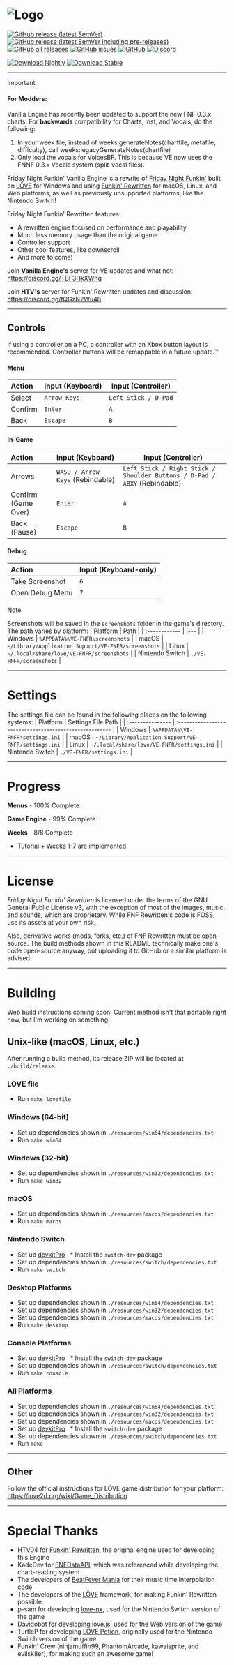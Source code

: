 # ![Logo](images/logo.png)
[![GitHub release (latest SemVer)](https://img.shields.io/github/v/release/VanillaEngineDevs/Vanilla-Engine?style=flat-square)](https://github.com/VanillaEngineDevs/Vanilla-Engine/releases/latest) [![GitHub release (latest SemVer including pre-releases)](https://img.shields.io/github/v/release/VanillaEngineDevs/Vanilla-Engine?include_prereleases&style=flat-square)](https://github.com/VanillaEngineDevs/Vanilla-Engine/releases) [![GitHub all releases](https://img.shields.io/github/downloads/VanillaEngineDevs/Vanilla-Engine/total?style=flat-square)](https://github.com/VanillaEngineDevs/Vanilla-Engine/releases) [![GitHub issues](https://img.shields.io/github/issues/VanillaEngineDevs/Vanilla-Engine?style=flat-square)](https://github.com/VanillaEngineDevs/Vanilla-Engine/issues) [![GitHub](https://img.shields.io/github/license/VanillaEngineDevs/Vanilla-Engine?style=flat-square)](https://github.com/VanillaEngineDevs/Vanilla-Engine/blob/main/LICENSE) [![Discord](https://img.shields.io/discord/852658576577003550?style=flat-square)](https://discord.gg/tQGzN2Wu48)

[![Download Nightly](https://img.shields.io/badge/Download%20Nightly-black?style=flat-square&logo=github&logoSize=amg)](https://nightly.link/VanillaEngineDevs/Vanilla-Engine/workflows/build/main) [![Download Stable](https://img.shields.io/badge/Download%20Stable-black?style=flat-square&logo=github)](https://github.com/VanillaEngineDevs/Vanilla-Engine/releases/latest)
<br>

---

> [!IMPORTANT]
> #### For Modders:
> Vanilla Engine has recently been updated to support the new FNF 0.3.x charts. For **backwards** compatibility for Charts, Inst, and Vocals, do the following:
> 1. In your week file, instead of weeks:generateNotes(chartfile, metafile, difficulty), call weeks:legacyGenerateNotes(chartfile)
> 2. Only load the vocals for VoicesBF. This is because VE now uses the FNNF 0.3.x Vocals system (split-vocal files).


Friday Night Funkin' Vanilla Engine is a rewrite of [Friday Night Funkin'](https://ninja-muffin24.itch.io/funkin) built on [LÖVE](https://love2d.org/) for Windows and using [Funkin' Rewritten](https://github.com/HTV04/Funkin-Rewritten) for macOS, Linux, and Web platforms, as well as previously unsupported platforms, like the Nintendo Switch!

Friday Night Funkin' Rewritten features:
* A rewritten engine focused on performance and playability
* Much less memory usage than the original game
* Controller support
* Other cool features, like downscroll
* And more to come!

Join **Vanilla Engine's** server for VE updates and what not: https://discord.gg/TBF3HkXWhq

Join **HTV's** server for Funkin' Rewritten updates and discussion: https://discord.gg/tQGzN2Wu48

---

## Controls
If using a controller on a PC, a controller with an Xbox button layout is recommended. Controller buttons will be remappable in a future update.™
#### Menu
| Action       | Input (Keyboard) | Input (Controller)  |
| :----------- | :------------    | ------------        |
| Select       | `Arrow Keys`     | `Left Stick / D-Pad`|
| Confirm      | `Enter`          | `A`                 |
| Back         | `Escape`         | `B`                 |
#### In-Game
| Action       | Input (Keyboard) | Input (Controller)  |
| :----------- | :------------    | ------------        |
| Arrows       | `WASD / Arrow Keys` (Rebindable)       | `Left Stick / Right Stick / Shoulder Buttons / D-Pad / ABXY` (Rebindable) |
| Confirm (Game Over)      | `Enter`          | `A`                 |
| Back (Pause)         | `Escape`         | `B`                 |
#### Debug
| Action          | Input (Keyboard-only) |
| :-----------    | :------------         |
| Take Screenshot | `6`                   |
| Open Debug Menu | `7`                   |
> [!NOTE]
> Screenshots will be saved in the `screenshots` folder in the game's directory. The path varies by platform:
> | Platform         | Path                                      |
> | :------------    | :---                                      |
> | Windows          | `%APPDATA%\VE-FNFR\screenshots`           |
> | macOS            | `~/Library/Application Support/VE-FNFR/screenshots` |
> | Linux            | `~/.local/share/love/VE-FNFR/screenshots` |
> | Nintendo Switch  | `./VE-FNFR/screenshots`                   |

---

# Settings
The settings file can be found in the following places on the following systems:
| Platform         | Settings File Path                                      |
| :--------------- | :------------------------------------------------------ |
| Windows          | `%APPDATA%\VE-FNFR\settings.ini`                        |
| macOS            | `~/Library/Application Support/VE-FNFR/settings.ini`    |
| Linux            | `~/.local/share/love/VE-FNFR/settings.ini`              |
| Nintendo Switch  | `./VE-FNFR/settings.ini`                                |

---

# Progress
**Menus** - 100% Complete

**Game Engine** - 99% Complete

**Weeks** - 8/8 Complete
* Tutorial + Weeks 1-7 are implemented.

---

# License
*Friday Night Funkin' Rewritten* is licensed under the terms of the GNU General Public License v3, with the exception of most of the images, music, and sounds, which are proprietary. While FNF Rewritten's code is FOSS, use its assets at your own risk.

Also, derivative works (mods, forks, etc.) of FNF Rewritten must be open-source. The build methods shown in this README technically make one's code open-source anyway, but uploading it to GitHub or a similar platform is advised.

---

# Building
Web build instructions coming soon! Current method isn't that portable right now, but I'm working on something.

## Unix-like (macOS, Linux, etc.)
After running a build method, its release ZIP will be located at `./build/release`.

### LOVE file
* Run `make lovefile`

### Windows (64-bit)
* Set up dependencies shown in `./resources/win64/dependencies.txt`
* Run `make win64`

### Windows (32-bit)
* Set up dependencies shown in `./resources/win32/dependencies.txt`
* Run `make win32`

### macOS
* Set up dependencies shown in `./resources/macos/dependencies.txt`
* Run `make macos`

### Nintendo Switch
* Set up [devkitPro](https://devkitpro.org/wiki/Getting_Started)
  * Install the `switch-dev` package
* Set up dependencies shown in `./resources/switch/dependencies.txt`
* Run `make switch`

### Desktop Platforms
* Set up dependencies shown in `./resources/win64/dependencies.txt`
* Set up dependencies shown in `./resources/win32/dependencies.txt`
* Set up dependencies shown in `./resources/macos/dependencies.txt`
* Run `make desktop`

### Console Platforms
* Set up [devkitPro](https://devkitpro.org/wiki/Getting_Started)
  * Install the `switch-dev` package
* Set up dependencies shown in `./resources/switch/dependencies.txt`
* Run `make console`

### All Platforms
* Set up dependencies shown in `./resources/win64/dependencies.txt`
* Set up dependencies shown in `./resources/win32/dependencies.txt`
* Set up dependencies shown in `./resources/macos/dependencies.txt`
* Set up [devkitPro](https://devkitpro.org/wiki/Getting_Started)
  * Install the `switch-dev` package
* Set up dependencies shown in `./resources/switch/dependencies.txt`
* Run `make`

---

## Other
Follow the official instructions for LÖVE game distribution for your platform: https://love2d.org/wiki/Game_Distribution

---

# Special Thanks
* HTV04 for [Funkin' Rewritten](https://github.com/HTV04/Funkin-Rewritten), the original engine used for developing this Engine
* KadeDev for [FNFDataAPI](https://github.com/KadeDev/FNFDataAPI), which was referenced while developing the chart-reading system
* The developers of [BeatFever Mania](https://github.com/Sulunia/beatfever) for their music time interpolation code
* The developers of the [LÖVE](https://love2d.org/) framework, for making Funkin' Rewritten possible
* p-sam for developing [love-nx](https://github.com/retronx-team/love-nx), used for the Nintendo Switch version of the game
* Davidobot for developing [love.js](https://github.com/Davidobot/love.js), used for the Web version of the game
* TurtleP for developing [LÖVE Potion](https://github.com/lovebrew/LovePotion), originally used for the Nintendo Switch version of the game
* Funkin' Crew (ninjamuffin99, PhantomArcade, kawaisprite, and evilsk8er), for making such an awesome game!
